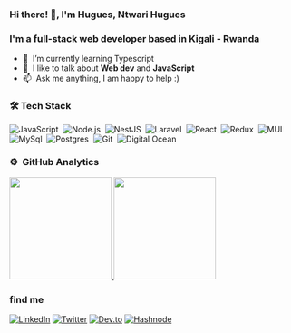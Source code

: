 ### Hi there! 👋, I'm Hugues, Ntwari Hugues

### I'm a full-stack web developer based in Kigali - Rwanda


- :seedling: &nbsp;I’m currently learning Typescript <br>
- :speech_balloon: &nbsp;I like to talk about **Web dev** and **JavaScript** <br>
- :mailbox: &nbsp;Ask me anything, I am happy to help :) <br>

### 🛠&nbsp;Tech Stack

![JavaScript](https://img.shields.io/badge/-JavaScript-05122A?style=flat&logo=javascript)&nbsp;
![Node.js](https://img.shields.io/badge/-Node.js-05122A?style=flat&logo=node.js)&nbsp;
![NestJS](https://img.shields.io/static/v1?style=flat&message=NestJS&color=E0234E&logo=NestJS&logoColor=FFFFFF&label=)&nbsp;
![Laravel](https://img.shields.io/badge/Laravel-FF2D20?style=flat&logo=laravel&logoColor=white)&nbsp;
![React](https://img.shields.io/badge/-React-05122A?style=flat&logo=react)&nbsp;
![Redux](https://img.shields.io/badge/Redux-593D88?style=flat&logo=redux&logoColor=white)&nbsp;
![MUI](https://img.shields.io/static/v1?style=flat&message=MUI&color=007FFF&logo=MUI&logoColor=FFFFFF&label=)&nbsp;
![MySql](https://img.shields.io/badge/MySQL-005C84?style=flat&logo=mysql&logoColor=white)&nbsp;
![Postgres](https://img.shields.io/badge/PostgreSQL-316192?style=flat&logo=postgresql&logoColor=white)&nbsp;
![Git](https://img.shields.io/badge/-Git-05122A?style=flat&logo=git)&nbsp;
![Digital Ocean](https://img.shields.io/badge/Digital_Ocean-0080FF?style=flat&logo=DigitalOcean&logoColor=white)&nbsp;



### ⚙ &nbsp;GitHub Analytics

<p align="left">
<a href="https://github.com/hugues0">
  <img height="180em" src="https://github-readme-stats-eight-theta.vercel.app/api?username=hugues0&show_icons=true&theme=algolia&include_all_commits=true&count_private=true"/>
  <img height="180em" src="https://github-readme-stats-eight-theta.vercel.app/api/top-langs/?username=hugues0&layout=compact&langs_count=8&theme=algolia"/>
</a>
</p>

### find me
<a href="https://www.linkedin.com/in/hugues-ntwari-98457a131/" target="_blank"><img src="https://img.shields.io/badge/LinkedIn-%230077B5.svg?&style=flat&logo=linkedin&logoColor=white" alt="LinkedIn"></a>
<a href="https://twitter.com/iAmHuguesNtwari" target="_blank"><img src="https://img.shields.io/badge/Twitter-1DA1F2?style=flat&logo=twitter&logoColor=white" alt="Twitter"></a>
<a href="https://dev.to/hugues0" target="_blank"><img src="https://img.shields.io/badge/dev.to-0A0A0A?style=flat&logo=devdotto&logoColor=white" alt="Dev.to"></a>
<a href="https://hashnode.com/@Hugues0" target="_blank"><img src="https://img.shields.io/badge/Hashnode-2962FF?style=flat&logo=hashnode&logoColor=white" alt="Hashnode"></a>
